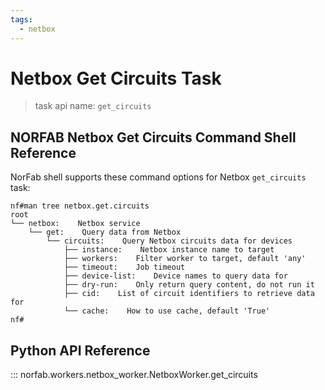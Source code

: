 ```yaml
---
tags:
  - netbox
---
```


# Netbox Get Circuits Task

> task api name: `get_circuits`

## NORFAB Netbox Get Circuits Command Shell Reference

NorFab shell supports these command options for Netbox `get_circuits` task:

```
nf#man tree netbox.get.circuits
root
└── netbox:    Netbox service
    └── get:    Query data from Netbox
        └── circuits:    Query Netbox circuits data for devices
            ├── instance:    Netbox instance name to target
            ├── workers:    Filter worker to target, default 'any'
            ├── timeout:    Job timeout
            ├── device-list:    Device names to query data for
            ├── dry-run:    Only return query content, do not run it
            ├── cid:    List of circuit identifiers to retrieve data for
            └── cache:    How to use cache, default 'True'
nf#
```

## Python API Reference

::: norfab.workers.netbox_worker.NetboxWorker.get_circuits